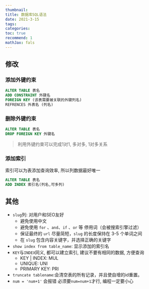 ```yaml
---
thumbnail:
title: 数据库SQL语法
date: 2021-3-15
tags:
categories: 
toc: true
recommend: 1
mathJax: fals
---
```


## 

## 修改

### 添加外键约束

```sql
ALTER TABLE 表名
ADD CONSTRAINT 外键名
FOREIGN KEY (该表需要被关联的外键列名)
REFRENCES 外表名 (列名)
```

### 删除外键约束

```sql
ALTER TABLE 表名
DROP FOREIGN KEY 外键名
```

> 利用外键约束可以完成1对1, 多对多, 1对多关系

### 添加索引

索引可以为表添加查询效率, 所以列数据最好唯一

```sql
ALTER TABLE 表名
ADD INDEX 索引名(列名,可多列)
```

## 其他

- `slug`列: 对用户和SEO友好
  - 避免使用中文
  - 避免使用 `for` 、`and`、`if` 、`or` 等 停用词（会被搜索引擎过滤）
  - 保证最终的 `url` 尽量简短，`slug` 的长度保持在 3-5 个单词之间
  - 在 `slug` 包含内容关键字，并选择正确的关键字
- `show index from table_name`: 显示添加的索引名
- `KEY`与`INDEX`同义, 都可以建立索引, 建议不要有相同的数据, 方便查询
  - KEY | INDEX: MUL
  - UNIQUE: UNI
  - PRIMARY KEY: PRI
- `truncate tablename`:会清空表的所有记录，并且使自增的id重置。
- `num = 'num+1'` 会报错 必须要`num=num+1`才行, 编程一定要小心

